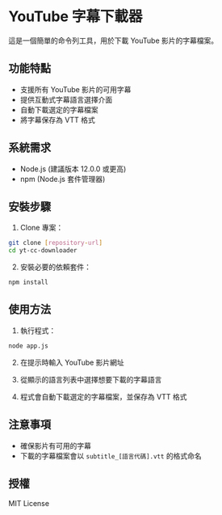 # YouTube 字幕下載器

這是一個簡單的命令列工具，用於下載 YouTube 影片的字幕檔案。

## 功能特點

- 支援所有 YouTube 影片的可用字幕
- 提供互動式字幕語言選擇介面
- 自動下載選定的字幕檔案
- 將字幕保存為 VTT 格式

## 系統需求

- Node.js (建議版本 12.0.0 或更高)
- npm (Node.js 套件管理器)

## 安裝步驟

1. Clone 專案：
```bash
git clone [repository-url]
cd yt-cc-downloader
```

2. 安裝必要的依賴套件：
```bash
npm install
```

## 使用方法

1. 執行程式：
```bash
node app.js
```

2. 在提示時輸入 YouTube 影片網址

3. 從顯示的語言列表中選擇想要下載的字幕語言

4. 程式會自動下載選定的字幕檔案，並保存為 VTT 格式

## 注意事項

- 確保影片有可用的字幕
- 下載的字幕檔案會以 `subtitle_[語言代碼].vtt` 的格式命名

## 授權

MIT License 